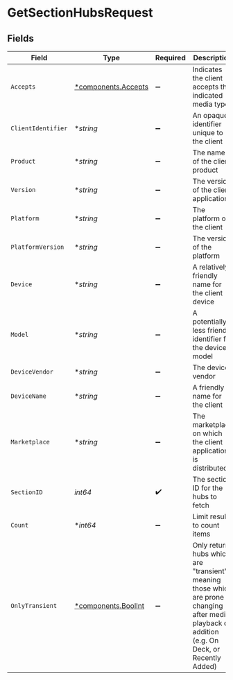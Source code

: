 # GetSectionHubsRequest


## Fields

| Field                                                                                                                                                | Type                                                                                                                                                 | Required                                                                                                                                             | Description                                                                                                                                          | Example                                                                                                                                              |
| ---------------------------------------------------------------------------------------------------------------------------------------------------- | ---------------------------------------------------------------------------------------------------------------------------------------------------- | ---------------------------------------------------------------------------------------------------------------------------------------------------- | ---------------------------------------------------------------------------------------------------------------------------------------------------- | ---------------------------------------------------------------------------------------------------------------------------------------------------- |
| `Accepts`                                                                                                                                            | [*components.Accepts](../../models/components/accepts.md)                                                                                            | :heavy_minus_sign:                                                                                                                                   | Indicates the client accepts the indicated media types                                                                                               |                                                                                                                                                      |
| `ClientIdentifier`                                                                                                                                   | **string*                                                                                                                                            | :heavy_minus_sign:                                                                                                                                   | An opaque identifier unique to the client                                                                                                            | abc123                                                                                                                                               |
| `Product`                                                                                                                                            | **string*                                                                                                                                            | :heavy_minus_sign:                                                                                                                                   | The name of the client product                                                                                                                       | Plex for Roku                                                                                                                                        |
| `Version`                                                                                                                                            | **string*                                                                                                                                            | :heavy_minus_sign:                                                                                                                                   | The version of the client application                                                                                                                | 2.4.1                                                                                                                                                |
| `Platform`                                                                                                                                           | **string*                                                                                                                                            | :heavy_minus_sign:                                                                                                                                   | The platform of the client                                                                                                                           | Roku                                                                                                                                                 |
| `PlatformVersion`                                                                                                                                    | **string*                                                                                                                                            | :heavy_minus_sign:                                                                                                                                   | The version of the platform                                                                                                                          | 4.3 build 1057                                                                                                                                       |
| `Device`                                                                                                                                             | **string*                                                                                                                                            | :heavy_minus_sign:                                                                                                                                   | A relatively friendly name for the client device                                                                                                     | Roku 3                                                                                                                                               |
| `Model`                                                                                                                                              | **string*                                                                                                                                            | :heavy_minus_sign:                                                                                                                                   | A potentially less friendly identifier for the device model                                                                                          | 4200X                                                                                                                                                |
| `DeviceVendor`                                                                                                                                       | **string*                                                                                                                                            | :heavy_minus_sign:                                                                                                                                   | The device vendor                                                                                                                                    | Roku                                                                                                                                                 |
| `DeviceName`                                                                                                                                         | **string*                                                                                                                                            | :heavy_minus_sign:                                                                                                                                   | A friendly name for the client                                                                                                                       | Living Room TV                                                                                                                                       |
| `Marketplace`                                                                                                                                        | **string*                                                                                                                                            | :heavy_minus_sign:                                                                                                                                   | The marketplace on which the client application is distributed                                                                                       | googlePlay                                                                                                                                           |
| `SectionID`                                                                                                                                          | *int64*                                                                                                                                              | :heavy_check_mark:                                                                                                                                   | The section ID for the hubs to fetch                                                                                                                 |                                                                                                                                                      |
| `Count`                                                                                                                                              | **int64*                                                                                                                                             | :heavy_minus_sign:                                                                                                                                   | Limit results to count items                                                                                                                         |                                                                                                                                                      |
| `OnlyTransient`                                                                                                                                      | [*components.BoolInt](../../models/components/boolint.md)                                                                                            | :heavy_minus_sign:                                                                                                                                   | Only return hubs which are "transient", meaning those which are prone to changing after media playback or addition (e.g. On Deck, or Recently Added) | 1                                                                                                                                                    |